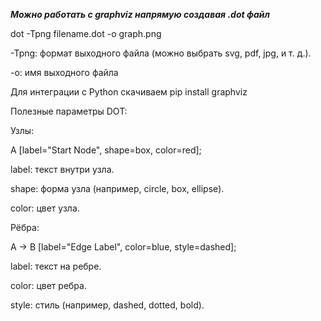 ***Можно работать с graphviz напрямую создавая .dot файл***

dot -Tpng filename.dot -o graph.png

-Tpng: формат выходного файла (можно выбрать svg, pdf, jpg, и т. д.).

-o: имя выходного файла

Для интеграции с Python скачиваем pip install graphviz

Полезные параметры DOT:

  Узлы:
  
A [label="Start Node", shape=box, color=red];

label: текст внутри узла.

shape: форма узла (например, circle, box, ellipse).

color: цвет узла.

  Рёбра:
  
A -> B [label="Edge Label", color=blue, style=dashed];

label: текст на ребре.

color: цвет ребра.

style: стиль (например, dashed, dotted, bold).
